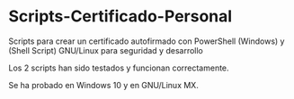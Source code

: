 # Scripts-Certificado-Personal
Scripts para crear un certificado autofirmado con PowerShell (Windows) y (Shell Script) GNU/Linux para seguridad y desarrollo

Los 2 scripts han sido testados y funcionan correctamente.

Se ha probado en Windows 10 y en GNU/Linux MX.
